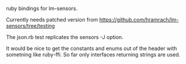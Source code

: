 ruby bindings for lm-sensors.

Currently needs patched version from https://github.com/hramrach/lm-sensors/tree/testing

The json.rb test replicates the sensors -J option.

It would be nice to get the constants and enums out of the header with sometning like ruby-ffi. So far only interfaces returning strings are used.
